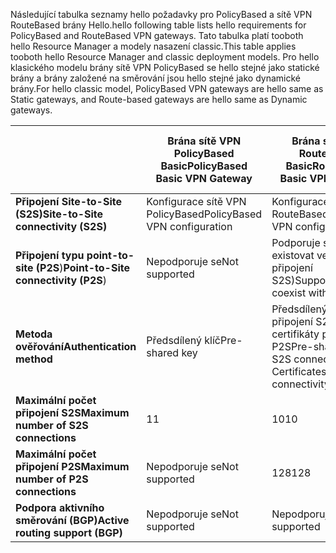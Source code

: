 <span data-ttu-id="d810b-101">Následující tabulka seznamy hello požadavky pro PolicyBased a sítě VPN RouteBased brány Hello.</span><span class="sxs-lookup"><span data-stu-id="d810b-101">hello following table lists hello requirements for PolicyBased and RouteBased VPN gateways.</span></span> <span data-ttu-id="d810b-102">Tato tabulka platí tooboth hello Resource Manager a modely nasazení classic.</span><span class="sxs-lookup"><span data-stu-id="d810b-102">This table applies tooboth hello Resource Manager and classic deployment models.</span></span> <span data-ttu-id="d810b-103">Pro hello klasického modelu brány sítě VPN PolicyBased se hello stejné jako statické brány a brány založené na směrování jsou hello stejné jako dynamické brány.</span><span class="sxs-lookup"><span data-stu-id="d810b-103">For hello classic model, PolicyBased VPN gateways are hello same as Static gateways, and Route-based gateways are hello same as Dynamic gateways.</span></span>

|  | <span data-ttu-id="d810b-104">**Brána sítě VPN PolicyBased Basic**</span><span class="sxs-lookup"><span data-stu-id="d810b-104">**PolicyBased Basic VPN Gateway**</span></span> | <span data-ttu-id="d810b-105">**Brána sítě VPN RouteBased Basic**</span><span class="sxs-lookup"><span data-stu-id="d810b-105">**RouteBased Basic VPN Gateway**</span></span> | <span data-ttu-id="d810b-106">**Brána sítě VPN RouteBased Standard**</span><span class="sxs-lookup"><span data-stu-id="d810b-106">**RouteBased Standard VPN Gateway**</span></span> | <span data-ttu-id="d810b-107">**RouteBased vysoce výkonná brána sítě VPN**</span><span class="sxs-lookup"><span data-stu-id="d810b-107">**RouteBased High Performance VPN Gateway**</span></span> |
| --- | --- | --- | --- | --- |
| <span data-ttu-id="d810b-108">**Připojení Site-to-Site (S2S)**</span><span class="sxs-lookup"><span data-stu-id="d810b-108">**Site-to-Site connectivity   (S2S)**</span></span> |<span data-ttu-id="d810b-109">Konfigurace sítě VPN PolicyBased</span><span class="sxs-lookup"><span data-stu-id="d810b-109">PolicyBased VPN configuration</span></span> |<span data-ttu-id="d810b-110">Konfigurace sítě VPN RouteBased</span><span class="sxs-lookup"><span data-stu-id="d810b-110">RouteBased VPN configuration</span></span> |<span data-ttu-id="d810b-111">Konfigurace sítě VPN RouteBased</span><span class="sxs-lookup"><span data-stu-id="d810b-111">RouteBased VPN configuration</span></span> |<span data-ttu-id="d810b-112">Konfigurace sítě VPN RouteBased</span><span class="sxs-lookup"><span data-stu-id="d810b-112">RouteBased VPN configuration</span></span> |
| <span data-ttu-id="d810b-113">**Připojení typu point-to-site (P2S**)</span><span class="sxs-lookup"><span data-stu-id="d810b-113">**Point-to-Site connectivity (P2S**)</span></span> |<span data-ttu-id="d810b-114">Nepodporuje se</span><span class="sxs-lookup"><span data-stu-id="d810b-114">Not supported</span></span> |<span data-ttu-id="d810b-115">Podporuje se (může existovat vedle připojení S2S)</span><span class="sxs-lookup"><span data-stu-id="d810b-115">Supported (Can coexist with S2S)</span></span> |<span data-ttu-id="d810b-116">Podporuje se (může existovat vedle připojení S2S)</span><span class="sxs-lookup"><span data-stu-id="d810b-116">Supported (Can coexist with S2S)</span></span> |<span data-ttu-id="d810b-117">Podporuje se (může existovat vedle připojení S2S)</span><span class="sxs-lookup"><span data-stu-id="d810b-117">Supported (Can coexist with S2S)</span></span> |
| <span data-ttu-id="d810b-118">**Metoda ověřování**</span><span class="sxs-lookup"><span data-stu-id="d810b-118">**Authentication method**</span></span> |<span data-ttu-id="d810b-119">Předsdílený klíč</span><span class="sxs-lookup"><span data-stu-id="d810b-119">Pre-shared key</span></span> |<span data-ttu-id="d810b-120">Předsdílený klíč pro připojení S2S, certifikáty pro připojení P2S</span><span class="sxs-lookup"><span data-stu-id="d810b-120">Pre-shared key for S2S connectivity, Certificates for P2S connectivity</span></span> |<span data-ttu-id="d810b-121">Předsdílený klíč pro připojení S2S, certifikáty pro připojení P2S</span><span class="sxs-lookup"><span data-stu-id="d810b-121">Pre-shared key for S2S connectivity, Certificates for P2S connectivity</span></span> |<span data-ttu-id="d810b-122">Předsdílený klíč pro připojení S2S, certifikáty pro připojení P2S</span><span class="sxs-lookup"><span data-stu-id="d810b-122">Pre-shared key for S2S connectivity, Certificates for P2S connectivity</span></span> |
| <span data-ttu-id="d810b-123">**Maximální počet připojení S2S**</span><span class="sxs-lookup"><span data-stu-id="d810b-123">**Maximum number of S2S connections**</span></span> |<span data-ttu-id="d810b-124">1</span><span class="sxs-lookup"><span data-stu-id="d810b-124">1</span></span> |<span data-ttu-id="d810b-125">10</span><span class="sxs-lookup"><span data-stu-id="d810b-125">10</span></span> |<span data-ttu-id="d810b-126">10</span><span class="sxs-lookup"><span data-stu-id="d810b-126">10</span></span> |<span data-ttu-id="d810b-127">30</span><span class="sxs-lookup"><span data-stu-id="d810b-127">30</span></span> |
| <span data-ttu-id="d810b-128">**Maximální počet připojení P2S**</span><span class="sxs-lookup"><span data-stu-id="d810b-128">**Maximum number of P2S connections**</span></span> |<span data-ttu-id="d810b-129">Nepodporuje se</span><span class="sxs-lookup"><span data-stu-id="d810b-129">Not supported</span></span> |<span data-ttu-id="d810b-130">128</span><span class="sxs-lookup"><span data-stu-id="d810b-130">128</span></span> |<span data-ttu-id="d810b-131">128</span><span class="sxs-lookup"><span data-stu-id="d810b-131">128</span></span> |<span data-ttu-id="d810b-132">128</span><span class="sxs-lookup"><span data-stu-id="d810b-132">128</span></span> |
| <span data-ttu-id="d810b-133">**Podpora aktivního směrování (BGP)**</span><span class="sxs-lookup"><span data-stu-id="d810b-133">**Active routing support (BGP)**</span></span> |<span data-ttu-id="d810b-134">Nepodporuje se</span><span class="sxs-lookup"><span data-stu-id="d810b-134">Not supported</span></span> |<span data-ttu-id="d810b-135">Nepodporuje se</span><span class="sxs-lookup"><span data-stu-id="d810b-135">Not supported</span></span> |<span data-ttu-id="d810b-136">Podporuje se</span><span class="sxs-lookup"><span data-stu-id="d810b-136">Supported</span></span> |<span data-ttu-id="d810b-137">Podporuje se</span><span class="sxs-lookup"><span data-stu-id="d810b-137">Supported</span></span> |

